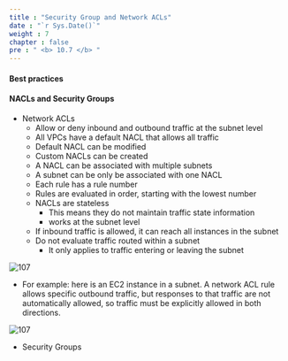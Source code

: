 ```yaml
---
title : "Security Group and Network ACLs"
date : "`r Sys.Date()`"
weight : 7
chapter : false
pre : " <b> 10.7 </b> "
---
```


#### Best practices


#### NACLs and Security Groups

- Network ACLs
  - Allow or deny inbound and outbound traffic at the subnet level
  - All VPCs have a default NACL that allows all traffic
  - Default NACL can be modified
  - Custom NACLs can be created
  - A NACL can be associated with multiple subnets
  - A subnet can be only be associated with one NACL
  - Each rule has a rule number
  - Rules are evaluated in order, starting with the lowest number
  - NACLs are stateless 
    - This means they do not maintain traffic state information
    - works at the subnet level
  - If inbound traffic is allowed, it can reach all instances in the subnet
  - Do not evaluate traffic routed within a subnet
    - It only applies to traffic entering or leaving the subnet
    
![107](/aws-ws/images/10/107/1.png?featherlight=false&width=90pc)

- For example: here is an EC2 instance in a subnet. A network ACL rule allows specific outbound traffic, but responses to that traffic are not automatically allowed, so traffic must be explicitly allowed in both directions.

![107](/aws-ws/images/10/107/2.png?featherlight=false&width=90pc)

- Security Groups